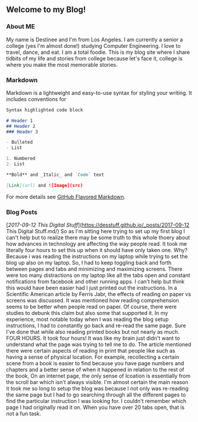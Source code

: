 ## Welcome to my Blog!

### About ME

My name is Destinee and I'm from Los Angeles. I am currently a senior a college (yes I'm almost done!) studying Computer Engineering. I love to travel, dance, and eat. I am a total foodie. This is my blog site where I share tidbits of my life and stories from college because let's face it, college is where you make the most memorable stories.

### Markdown

Markdown is a lightweight and easy-to-use syntax for styling your writing. It includes conventions for

```markdown
Syntax highlighted code block

# Header 1
## Header 2
### Header 3

- Bulleted
- List

1. Numbered
2. List

**Bold** and _Italic_ and `Code` text

[Link](url) and ![Image](src)
```

For more details see [GitHub Flavored Markdown](https://guides.github.com/features/mastering-markdown/).

### Blog Posts

[_2017-09-12 This Digital Stuff_](https://desstuff.github.io/_posts/2017-09-12 This Digital Stuff.md/)
  So as I'm sitting here trying to set up my first blog I can't help but to realize there may be some truth to this whole thoery about how advances in technology are affecting the way people read. It took me literally four hours to set this up when it should have only taken one. Why? Because i was reading the instructions on my laptop while trying to set the blog up also on my laptop. So, I had to keep toggling back and forth between pages and tabs and minimizing and maximizing screens. There were too many distractions on my laptop like all the tabs open and constant notifications from facebook and other running apps. I can't help but think this would have been easier had I just printed out the instructions. 
  In a Scientific American article by Ferris Jabr, the effects of reading on paper vs screens was discussed. It was mentioned how reading comprehension seems to be better when people read on paper. Of course, there were studies to debunk this claim but also some that supported it. In my experience, most notable today when I was reading the blog setup instructions, I had to constantly go back and re-read the same page. Sure I've done that while also reading printed books but not nearly as much. FOUR HOURS. It took four hours! It was like my brain just didn't want to understand what the page was trying to tell me to do. 
  The article mentioned there were certain aspects of reading in print that people like such as having a sense of physical location. For example, recollecting a certain scene from a book is easier to find because you have page numbers and chapters and a better sense of when it happened in relation to the rest of the book, On an internet page, the only sense of lcoation is essentially from the scroll bar which isn't always visible. I'm almost certain the main reason it took me so long to setup the blog was because I not only was re-reading the same page but I had to go searching through all the different pages to find the particular instruction I was looking for. I couldn't remember which page I had originally read it on. When you have over 20 tabs open, that is not a fun task. 


